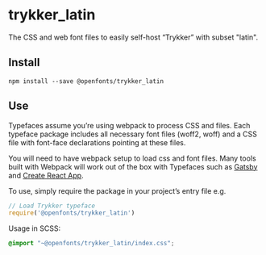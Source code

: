 
# trykker_latin

The CSS and web font files to easily self-host “Trykker” with subset "latin".

## Install

`npm install --save @openfonts/trykker_latin`

## Use

Typefaces assume you’re using webpack to process CSS and files. Each typeface
package includes all necessary font files (woff2, woff) and a CSS file with
font-face declarations pointing at these files.

You will need to have webpack setup to load css and font files. Many tools built
with Webpack will work out of the box with Typefaces such as [Gatsby](https://github.com/gatsbyjs/gatsby)
and [Create React App](https://github.com/facebookincubator/create-react-app).

To use, simply require the package in your project’s entry file e.g.

```javascript
// Load Trykker typeface
require('@openfonts/trykker_latin')
```

Usage in SCSS:
```scss
@import "~@openfonts/trykker_latin/index.css";
```
